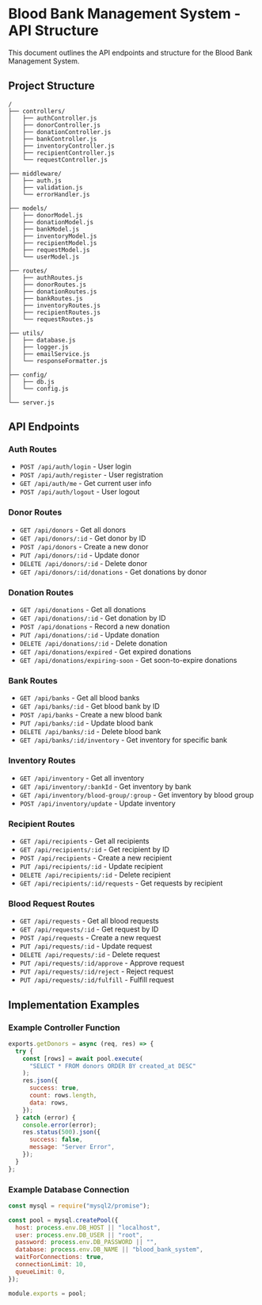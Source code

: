 # Blood Bank Management System - API Structure

This document outlines the API endpoints and structure for the Blood Bank Management System.

## Project Structure

```
/
├── controllers/
│   ├── authController.js
│   ├── donorController.js
│   ├── donationController.js
│   ├── bankController.js
│   ├── inventoryController.js
│   ├── recipientController.js
│   └── requestController.js
│
├── middleware/
│   ├── auth.js
│   ├── validation.js
│   └── errorHandler.js
│
├── models/
│   ├── donorModel.js
│   ├── donationModel.js
│   ├── bankModel.js
│   ├── inventoryModel.js
│   ├── recipientModel.js
│   ├── requestModel.js
│   └── userModel.js
│
├── routes/
│   ├── authRoutes.js
│   ├── donorRoutes.js
│   ├── donationRoutes.js
│   ├── bankRoutes.js
│   ├── inventoryRoutes.js
│   ├── recipientRoutes.js
│   └── requestRoutes.js
│
├── utils/
│   ├── database.js
│   ├── logger.js
│   ├── emailService.js
│   └── responseFormatter.js
│
├── config/
│   ├── db.js
│   └── config.js
│
└── server.js
```

## API Endpoints

### Auth Routes

- `POST /api/auth/login` - User login
- `POST /api/auth/register` - User registration
- `GET /api/auth/me` - Get current user info
- `POST /api/auth/logout` - User logout

### Donor Routes

- `GET /api/donors` - Get all donors
- `GET /api/donors/:id` - Get donor by ID
- `POST /api/donors` - Create a new donor
- `PUT /api/donors/:id` - Update donor
- `DELETE /api/donors/:id` - Delete donor
- `GET /api/donors/:id/donations` - Get donations by donor

### Donation Routes

- `GET /api/donations` - Get all donations
- `GET /api/donations/:id` - Get donation by ID
- `POST /api/donations` - Record a new donation
- `PUT /api/donations/:id` - Update donation
- `DELETE /api/donations/:id` - Delete donation
- `GET /api/donations/expired` - Get expired donations
- `GET /api/donations/expiring-soon` - Get soon-to-expire donations

### Bank Routes

- `GET /api/banks` - Get all blood banks
- `GET /api/banks/:id` - Get blood bank by ID
- `POST /api/banks` - Create a new blood bank
- `PUT /api/banks/:id` - Update blood bank
- `DELETE /api/banks/:id` - Delete blood bank
- `GET /api/banks/:id/inventory` - Get inventory for specific bank

### Inventory Routes

- `GET /api/inventory` - Get all inventory
- `GET /api/inventory/:bankId` - Get inventory by bank
- `GET /api/inventory/blood-group/:group` - Get inventory by blood group
- `POST /api/inventory/update` - Update inventory

### Recipient Routes

- `GET /api/recipients` - Get all recipients
- `GET /api/recipients/:id` - Get recipient by ID
- `POST /api/recipients` - Create a new recipient
- `PUT /api/recipients/:id` - Update recipient
- `DELETE /api/recipients/:id` - Delete recipient
- `GET /api/recipients/:id/requests` - Get requests by recipient

### Blood Request Routes

- `GET /api/requests` - Get all blood requests
- `GET /api/requests/:id` - Get request by ID
- `POST /api/requests` - Create a new request
- `PUT /api/requests/:id` - Update request
- `DELETE /api/requests/:id` - Delete request
- `PUT /api/requests/:id/approve` - Approve request
- `PUT /api/requests/:id/reject` - Reject request
- `PUT /api/requests/:id/fulfill` - Fulfill request

## Implementation Examples

### Example Controller Function

```javascript
exports.getDonors = async (req, res) => {
  try {
    const [rows] = await pool.execute(
      "SELECT * FROM donors ORDER BY created_at DESC"
    );
    res.json({
      success: true,
      count: rows.length,
      data: rows,
    });
  } catch (error) {
    console.error(error);
    res.status(500).json({
      success: false,
      message: "Server Error",
    });
  }
};
```

### Example Database Connection

```javascript
const mysql = require("mysql2/promise");

const pool = mysql.createPool({
  host: process.env.DB_HOST || "localhost",
  user: process.env.DB_USER || "root",
  password: process.env.DB_PASSWORD || "",
  database: process.env.DB_NAME || "blood_bank_system",
  waitForConnections: true,
  connectionLimit: 10,
  queueLimit: 0,
});

module.exports = pool;
```
